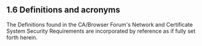 ## 1.6 Definitions and acronyms

The Definitions found in the CA/Browser Forum's Network and Certificate System Security Requirements are incorporated by reference as if fully set forth herein.

